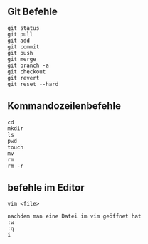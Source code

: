 ## Git Befehle
```
git status
git pull
git add
git commit
git push
git merge
git branch -a
git checkout 
git revert
git reset --hard
```

## Kommandozeilenbefehle
```
cd
mkdir 
ls
pwd
touch
mv
rm 
rm -r
```

## befehle im Editor
```
vim <file>

nachdem man eine Datei im vim geöffnet hat
:w
:q
i
```
